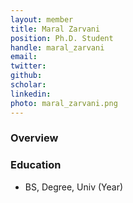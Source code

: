 ```yaml
---
layout: member
title: Maral Zarvani
position: Ph.D. Student
handle: maral_zarvani
email: 
twitter:
github:
scholar: 
linkedin: 
photo: maral_zarvani.png
---
```


### Overview


### Education
- BS, Degree, Univ (Year)